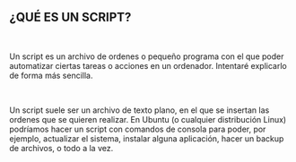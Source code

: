 ## ¿QUÉ ES UN SCRIPT?

<br>

Un script es un archivo de ordenes o pequeño programa con el que poder automatizar ciertas tareas o acciones en un ordenador. Intentaré explicarlo de forma más sencilla.

<br>

Un script suele ser un archivo de texto plano, en el que se insertan las ordenes que se quieren realizar. En Ubuntu (o cualquier distribución Linux) podríamos hacer un script con comandos de consola para poder, por ejemplo, actualizar el sistema, instalar alguna aplicación, hacer un backup de archivos, o todo a la vez.